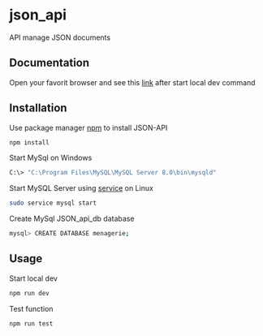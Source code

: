# json_api

API manage JSON documents

## Documentation

Open your favorit browser and see this [link](http://localhost:8080/api/documentation) after start local dev command

## Installation

Use package manager [npm](https://www.npmjs.com/get-npm) to install JSON-API

```bash
npm install
```

Start MySql on Windows

```bash
C:\> "C:\Program Files\MySQL\MySQL Server 8.0\bin\mysqld"
```

Start MySQL Server using [service](https://linux.die.net/man/8/service) on Linux

```bash
sudo service mysql start
```

Create MySql JSON_api_db database

```bash
mysql> CREATE DATABASE menagerie;
```

## Usage

Start local dev

```bash
npm run dev
```

Test function

```bash
npm run test
```
